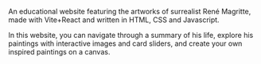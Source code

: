 An educational website featuring the artworks of surrealist René Magritte, made with Vite+React and written in HTML, CSS and Javascript.

In this website, you can navigate through a summary of his life, explore his paintings with interactive images and card sliders, and create your own inspired paintings on a canvas. 
